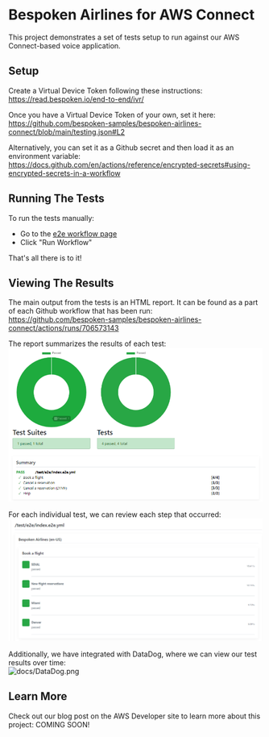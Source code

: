 # Bespoken Airlines for AWS Connect
This project demonstrates a set of tests setup to run against our AWS Connect-based voice application.

## Setup
Create a Virtual Device Token following these instructions:  
https://read.bespoken.io/end-to-end/ivr/

Once you have a Virtual Device Token of your own, set it here:  
https://github.com/bespoken-samples/bespoken-airlines-connect/blob/main/testing.json#L2

Alternatively, you can set it as a Github secret and then load it as an environment variable:  
https://docs.github.com/en/actions/reference/encrypted-secrets#using-encrypted-secrets-in-a-workflow

## Running The Tests
To run the tests manually:
* Go to the [e2e workflow page](https://github.com/bespoken-samples/bespoken-airlines-connect/actions/workflows/e2e.yml)
* Click "Run Workflow"

That's all there is to it!

## Viewing The Results
The main output from the tests is an HTML report. It can be found as a part of each Github workflow that has been run:  
https://github.com/bespoken-samples/bespoken-airlines-connect/actions/runs/706573143

The report summarizes the results of each test:
![docs/TestResultsSummary.png](docs/TestResultsSummary.png)
 
For each individual test, we can review each step that occurred:
![docs/TestResultsDetail.png](docs/TestResultsDetail.png)

Additionally, we have integrated with DataDog, where we can view our test results over time:  
![docs/DataDog.png](DataDog.png)

## Learn More
Check out our blog post on the AWS Developer site to learn more about this project:
COMING SOON!
